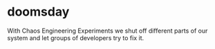 # doomsday
With Chaos Engineering Experiments we shut off different parts of our system and let groups of developers try to fix it.
